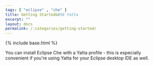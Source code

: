 ```yaml
---
tags: [ "eclipse" , "che" ]
title: Getting Started&#58 Yatta
excerpt: ""
layout: docs
permalink: /:categories/getting-started/
---
```

{% include base.html %}

You can install Eclipse Che with a Yatta profile - this is especially convenient if you're using Yatta for your Eclipse desktop IDE as well.
